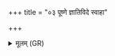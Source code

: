 +++
title = "०३ पूष्णे ज्ञातिविदे स्वाहा"

+++
<details><summary>मूलम् (GR)</summary>

पूष्णे ज्ञातिविदे स्वाहा ॥
</details>